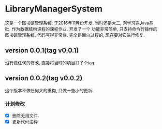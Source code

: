 # LibraryManagerSystem

这是一个图书馆管理系统, 于2016年11月份开发. 当时还是大二,
刚学习完Java基础, 作为数据结构课程的课程作业. 开发了一个
功能非常简单, 只支持命令行操作的图书馆管理系统. 代码写得非常烂.
完全是面向过程的, 现在要对它进行修复.

## version 0.0.1(tag v0.0.1)

没有做任何的修改, 直接将当时的项目打了个tag.

## version 0.0.2(tag v0.0.2)

这个版本不做任何大的重构, 只做一些小的更新.

### 计划修改

- [x] 删除无用文件.
- [x] 更新代码注释.
